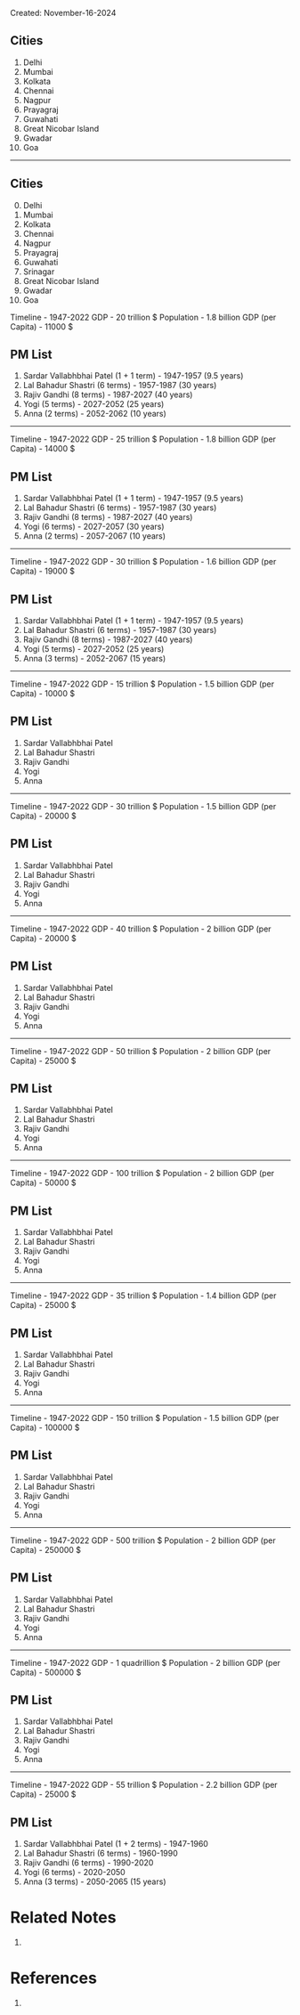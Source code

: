 Created: November-16-2024

## Cities

1. Delhi
2. Mumbai
3. Kolkata
4. Chennai
5. Nagpur
6. Prayagraj
7. Guwahati
8. Great Nicobar Island
9. Gwadar
10. Goa

___

## Cities

0. Delhi
1. Mumbai
2. Kolkata
3. Chennai
4. Nagpur
5. Prayagraj
6. Guwahati
7. Srinagar
8. Great Nicobar Island
9. Gwadar
10. Goa

Timeline - 1947-2022
GDP - 20 trillion $
Population - 1.8 billion
GDP (per Capita) - 11000 $

## PM List

1. Sardar Vallabhbhai Patel (1 + 1 term) - 1947-1957 (9.5 years)
2. Lal Bahadur Shastri (6 terms) - 1957-1987 (30 years)
3. Rajiv Gandhi (8 terms) - 1987-2027 (40 years)
4. Yogi (5 terms) - 2027-2052 (25 years)
5. Anna (2 terms) - 2052-2062 (10 years)

___

Timeline - 1947-2022
GDP - 25 trillion $
Population - 1.8 billion
GDP (per Capita) - 14000 $

## PM List

1. Sardar Vallabhbhai Patel (1 + 1 term) - 1947-1957 (9.5 years)
2. Lal Bahadur Shastri (6 terms) - 1957-1987 (30 years)
3. Rajiv Gandhi (8 terms) - 1987-2027 (40 years)
4. Yogi (6 terms) - 2027-2057 (30 years)
5. Anna (2 terms) - 2057-2067 (10 years)

___

Timeline - 1947-2022
GDP - 30 trillion $
Population - 1.6 billion
GDP (per Capita) - 19000 $

## PM List

1. Sardar Vallabhbhai Patel (1 + 1 term) - 1947-1957 (9.5 years)
2. Lal Bahadur Shastri (6 terms) - 1957-1987 (30 years)
3. Rajiv Gandhi (8 terms) - 1987-2027 (40 years)
4. Yogi (5 terms) - 2027-2052 (25 years)
5. Anna (3 terms) - 2052-2067 (15 years)

___

Timeline - 1947-2022
GDP - 15 trillion $
Population - 1.5 billion
GDP (per Capita) - 10000 $

## PM List

1. Sardar Vallabhbhai Patel
2. Lal Bahadur Shastri
3. Rajiv Gandhi
4. Yogi
5. Anna

___

Timeline - 1947-2022
GDP - 30 trillion $
Population - 1.5 billion
GDP (per Capita) - 20000 $

## PM List

1. Sardar Vallabhbhai Patel
2. Lal Bahadur Shastri
3. Rajiv Gandhi
4. Yogi
5. Anna

___

Timeline - 1947-2022
GDP - 40 trillion $
Population - 2 billion
GDP (per Capita) - 20000 $

## PM List

1. Sardar Vallabhbhai Patel
2. Lal Bahadur Shastri
3. Rajiv Gandhi
4. Yogi
5. Anna

___

Timeline - 1947-2022
GDP - 50 trillion $
Population - 2 billion
GDP (per Capita) - 25000 $

## PM List

1. Sardar Vallabhbhai Patel
2. Lal Bahadur Shastri
3. Rajiv Gandhi
4. Yogi
5. Anna

___

Timeline - 1947-2022
GDP - 100 trillion $
Population - 2 billion
GDP (per Capita) - 50000 $

## PM List

1. Sardar Vallabhbhai Patel
2. Lal Bahadur Shastri
3. Rajiv Gandhi
4. Yogi
5. Anna

___

Timeline - 1947-2022
GDP - 35 trillion $
Population - 1.4 billion
GDP (per Capita) - 25000 $

## PM List

1. Sardar Vallabhbhai Patel
2. Lal Bahadur Shastri
3. Rajiv Gandhi
4. Yogi
5. Anna

___

Timeline - 1947-2022
GDP - 150 trillion $
Population - 1.5 billion
GDP (per Capita) - 100000 $

## PM List

1. Sardar Vallabhbhai Patel
2. Lal Bahadur Shastri
3. Rajiv Gandhi
4. Yogi
5. Anna

___

Timeline - 1947-2022
GDP - 500 trillion $
Population - 2 billion
GDP (per Capita) - 250000 $

## PM List

1. Sardar Vallabhbhai Patel
2. Lal Bahadur Shastri
3. Rajiv Gandhi
4. Yogi
5. Anna

___

Timeline - 1947-2022
GDP - 1 quadrillion $
Population - 2 billion
GDP (per Capita) - 500000 $

## PM List

1. Sardar Vallabhbhai Patel
2. Lal Bahadur Shastri
3. Rajiv Gandhi
4. Yogi
5. Anna

___

Timeline - 1947-2022
GDP - 55 trillion $
Population - 2.2 billion
GDP (per Capita) - 25000 $

## PM List

1. Sardar Vallabhbhai Patel (1 + 2 terms) - 1947-1960
2. Lal Bahadur Shastri (6 terms) - 1960-1990
3. Rajiv Gandhi (6 terms) - 1990-2020
4. Yogi (6 terms) - 2020-2050
5. Anna (3 terms) - 2050-2065 (15 years)

# Related Notes

1. 
# References

1. 